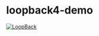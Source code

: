 # loopback4-demo

[![LoopBack](http://loopback.io/images/overview/powered-by-LB-xs.png)](http://loopback.io/)

